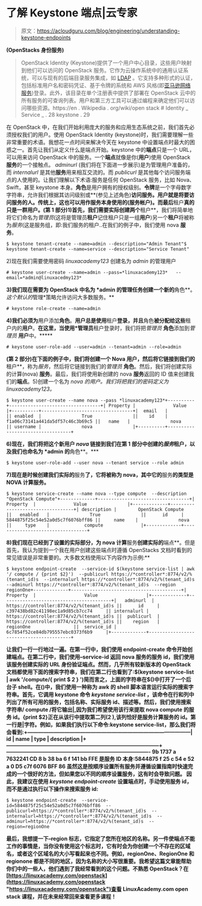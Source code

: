 # 了解 Keystone 端点|云专家

> 原文：<https://acloudguru.com/blog/engineering/understanding-keystone-endpoints>

**(OpenStacks 身份服务)**

> OpenStack Identity (Keystone)提供了一个用户中心目录，这些用户映射到他们可以访问的 OpenStack 服务。它作为云操作系统中的通用认证系统，可以与现有的后端目录服务集成，如 [LDAP](https://en.wikipedia.org/wiki/LDAP "LDAP") 。它支持多种形式的认证，包括标准用户名和密码凭证、基于令牌的系统和 AWS 风格(即[亚马逊网络服务](https://en.wikipedia.org/wiki/Amazon_Web_Services "Amazon"))登录。此外，该目录在单个注册表中提供了部署在 OpenStack 云中的所有服务的可查询列表。用户和第三方工具可以通过编程来确定他们可以访问哪些资源。https://en . Wikipedia . org/wiki/open stack # Identity _ Service _ . 28 keystone . 29

在 OpenStack 中，在我们开始利用庞大的服务和应用生态系统之前，我们首先必须授权我们的用户。使用 OpenStack Identity (keystone)时，我们需要理解一些非常重要的术语。我想花一点时间来解决今天在 keystone 中设置端点时最大的困惑之一。首先让我们从定义什么是端点开始。keystone 中的**端点**只是一个 URL，可以用来访问 OpenStack 中的服务。一个**端点**就像是你(**用户**)使用 OpenStack **服务**的一个接触点。 *adminurl* (我们将在下面进一步展示)是为管理用户准备的，而 *internalurl* 是其他**服务**用来相互交流的。而 *publicurl* 是其他每个访问服务端点的人使用的。让我们理解以下术语:服务是任何 OpenStack 服务，比如 Nova、Swift，甚至 keystone 本身。**角色**是用户拥有的授权级别。**令牌**是一个字母数字字符串，允许我们根据其访问级别或**(参见上述角色)**访问服务。用户就是将要访问服务的人。传统上，这也可以用作服务本身使用的(服务帐户)。而最后**租户**真的只是一群用户。(第 1 部分)1)首先，我们需要实际创建两个**租户**，我们将简单地将它们命名为*管理员*(这将是管理员**租户**记住租户只是一组**用户**)另一个**租户**将被称为*服务*(这是服务组，即:我们服务的租户..在我们的例子中，我们使用 nova **服务**。

```
$ keystone tenant-create --name=admin --description="Admin Tenant"$ keystone tenant-create --name=service --description="Service Tenant"
```

2)现在我们需要使用密码 *linuxacademy123* 创建名为 *admin* 的管理用户

```
# keystone user-create --name=admin --pass=*linuxacademy123*   --email=*admin@linuxacedmy123*
```

**3)我们现在需要为 OpenStack 中名为 *admin 的管理任务创建一个新的**角色**。*这个默认的*管理*策略允许访问大多数服务。**

```
# keystone role-create --name=admin
```

**4)我们必须为**用户添加**角色**。**用户总是使用**租户**登录，并且**角色**被分配给这些**租户内的**用户**。**在这里，当使用*管理员**租户登录时，我们将把*管理员* **角色**添加到*管理员* **用户**中。*****

```
# keystone user-role-add --user=admin --tenant=admin --role=admin
```

**(第 2 部分)在下面的例子中，我们将创建一个 Nova **用户**，然后将它链接到我们的**租户**，称为*服务*，然后将它链接到我们的*管理员* **角色**。然后，我们将创建实际的计算(nova) **服务**。最后，我们将使用新创建的 nova **服务**返回的 ID 值来创建我们的**端点**。5)创建一个名为 *nova 的用户。*我们将把我们的密码定义为 *linuxacademy123。***

```
$ keystone user-create --name nova --pass *linuxacademy123*+----------+----------------------------------+| Property |              Value               |+----------+----------------------------------+|  email   |                                  || enabled  |               True               ||    id    | f1a06c73141a441da5df57c46c3b69c5 ||   name   |               nova               || username |               nova               |+----------+----------------------------------+
```

**6)现在，我们将把这个新用户 *nova* 链接到我们在第 1 部分中创建的*服务*租户，以及我们也命名为 *admin 的**角色**。***

```
$ keystone user-role-add --user nova --tenant service --role admin
```

**7)现在是时候创建我们实际的**服务**了，它将被称为 nova，其中它的**服务**的类型是 NOVA 计算服务。**

```
$ keystone service-create --name nova --type compute  --description "OpenStack Compute"+-------------+----------------------------------+|   Property  |              Value               |+-------------+----------------------------------+| description |        OpenStack Compute         ||   enabled   |               True               ||      id     | 5844875f25c54e52a0d5c7f6076bff86 ||     name    |               nova               ||     type    |             compute              |+-------------+----------------------------------+
```

**8)我们现在已经到了设置的实际部分，为 nova 计算**服务**创建实际的**端点**。但是首先，我认为提到一个我在用户创建这些端点时遵循 OpenStacks 文档时看到的常见错误是非常重要的。大多数文档使用以下内容作为示例:**

```
$ keystone endpoint-create  --service-id $(keystone service-list | awk '/ compute / {print $2}')  --publicurl https://*controller*:8774/v2/%(tenant_id)s  --internalurl https://*controller*:8774/v2/%(tenant_id)s  --adminurl https://*controller*:8774/v2/%(tenant_id)s  --region regionOne+-------------+-----------------------------------------+|   Property  |                  Value                  |+-------------+-----------------------------------------+|   adminurl  | https://controller:8774/v2/%(tenant_id)s ||      id     |    c397438bd82c41198ec1a9d85cb7cc74     || internalurl | https://controller:8774/v2/%(tenant_id)s ||  publicurl  | https://controller:8774/v2/%(tenant_id)s ||    region   |                regionOne                ||  service_id |    6c7854f52ce84db795557ebc0373f6b9     |+-------------+-----------------------------------------+
```

**让我们一行一行地过一遍。在第一行中，我们使用 endpoint-create 命令开始创建端点。在第二行中，我们使用–service-id 返回 nova 服务的服务 id，我们使用该服务创建实际的 URL 身份验证端点。然而，几乎所有较新版本的 OpenStack 文档都使用下面的搜索字符串，我们在第二行也看到了:$(keystone service-list | awk '/compute/{ print $ 2 } ')简而言之，上面的字符串在$()中打开了一个后台子 shell。在()中，我们使用一种称为 awk 的 shell 脚本语言运行实际的搜索字符串。首先，它调用 keystone 命令 *keystone service-list* ，该命令在行和列中列出了所有可用的服务，包括名称、实际服务 id、描述等。然后，我们使用搜索字符串/ compute /将它输出|,因为我们希望使用该行来提取 nova compute 的服务 id。{print $2}正在从该行中提取第二列(2 ),该列恰好是服务计算服务的 id。第一行是|字符。例如，如果我们执行以下命令:keystone service-list，那么我们将会看到:+———————————————————————————————| id | name | type | description |+—————————————————————————————+ ———————————————————————————- 9b 1737 a 7632241 CD 8 b 38 ba 6 f 141 bb FFE 是服务 ID 本身:5844875 f 25 c 54 e 52 a 0 D5 c7f 6076 BFF 86 虽然这是按顺序设置所有服务并遵循设置指南时快速完成的一个很好的方法，但如果您以不同的顺序设置服务，这有时会导致问题。 因此，我建议在使用 *keystone endpoint-create* 设置端点时，手动使用服务 id，而不是通过执行以下操作来搜索服务 id:**

```
$ keystone endpoint-create  --service-id=5844875f25c54e52a0d5c7f6076bff86  --publicurl=https://*controller*:8774/v2/%(tenant_id)s  --internalurl=https://*controller*:8774/v2/%(tenant_id)s  --adminurl=https://*controller*:8774/v2/%(tenant_id)s  --region=regionOne
```

**最后，我想提一下–region 标志，它指定了您所在地区的名称。另一件使端点不能工作的事情是，当你没有使用这个标志时，它有时会为你创建一个不存在的区域名，或者这个区域名的大小写看起来也不同。例如，regionOne、RegionOne 和 regionone 都是不同的地区，因为名称的大小写很重要。我希望这篇文章能帮助你们中的一些人，他们遇到了我经常看到的这个问题。不熟悉 OpenStack？在[https://linuxacademy.com/openstack](https://linuxacademy.com/openstack "https://linuxacademy.com/openstack")查看 LinuxAcademy.com open stack 课程，并在未来经常回来查看更多课程！**